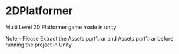 # 2DPlatformer
Multi Level 2D Platformer game made in unity

Note:- Please Extract the Assets.part1.rar and Assets.part1.rar before running the project in Unity

